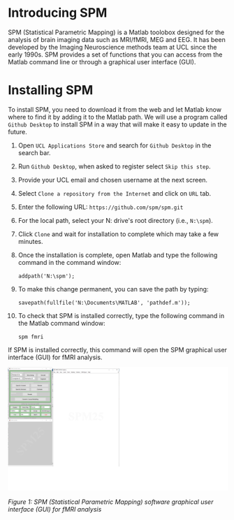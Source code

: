# Introducing SPM

SPM (Statistical Parametric Mapping) is a Matlab toolobox designed for the analysis of brain imaging data such as MRI/fMRI, MEG and EEG. It has been developed by the Imaging Neuroscience methods team at UCL since the early 1990s. SPM provides a set of functions that you can access from the Matlab command line or through a graphical user interface (GUI).

# Installing SPM

To install SPM, you need to download it from the web and let Matlab know where to find it by adding it to the Matlab path. We will use a program called `Github Desktop` to install SPM in a way that will make it easy to update in the future. 

1. Open `UCL Applications Store` and search for `Github Desktop` in the search bar. 
2. Run `Github Desktop`, when asked to register select `Skip this step`.
3. Provide your UCL email and chosen username at the next screen.
4. Select `Clone a repository from the Internet` and click on `URL` tab.
5. Enter the following URL: `https://github.com/spm/spm.git`
4. For the local path, select your N: drive's root directory (i.e., `N:\spm`).
5. Click `Clone` and wait for installation to complete which may take a few minutes.
6. Once the installation is complete, open Matlab and type the following command in the command window:

   ```
   addpath('N:\spm');
   ```
7. To make this change permanent, you can save the path by typing:

   ```
   savepath(fullfile('N:\Documents\MATLAB', 'pathdef.m'));
   ```
8. To check that SPM is installed correctly, type the following command in the Matlab command window:

   ```
   spm fmri
   ```
If SPM is installed correctly, this command will open the SPM graphical user interface (GUI) for fMRI analysis.

![SPM GUI](./spm_gui.png)

*Figure 1: SPM (Statistical Parametric Mapping) software graphical user interface (GUI) for fMRI analysis*